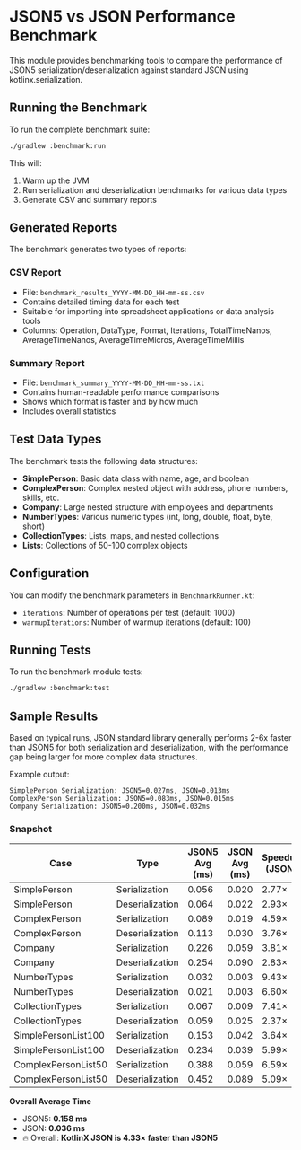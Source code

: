 # JSON5 vs JSON Performance Benchmark

This module provides benchmarking tools to compare the performance of JSON5 serialization/deserialization against standard JSON using kotlinx.serialization.

## Running the Benchmark

To run the complete benchmark suite:

```bash
./gradlew :benchmark:run
```

This will:
1. Warm up the JVM
2. Run serialization and deserialization benchmarks for various data types
3. Generate CSV and summary reports

## Generated Reports

The benchmark generates two types of reports:

### CSV Report
- File: `benchmark_results_YYYY-MM-DD_HH-mm-ss.csv`
- Contains detailed timing data for each test
- Suitable for importing into spreadsheet applications or data analysis tools
- Columns: Operation, DataType, Format, Iterations, TotalTimeNanos, AverageTimeNanos, AverageTimeMicros, AverageTimeMillis

### Summary Report
- File: `benchmark_summary_YYYY-MM-DD_HH-mm-ss.txt`
- Contains human-readable performance comparisons
- Shows which format is faster and by how much
- Includes overall statistics

## Test Data Types

The benchmark tests the following data structures:

- **SimplePerson**: Basic data class with name, age, and boolean
- **ComplexPerson**: Complex nested object with address, phone numbers, skills, etc.
- **Company**: Large nested structure with employees and departments
- **NumberTypes**: Various numeric types (int, long, double, float, byte, short)
- **CollectionTypes**: Lists, maps, and nested collections
- **Lists**: Collections of 50-100 complex objects

## Configuration

You can modify the benchmark parameters in `BenchmarkRunner.kt`:

- `iterations`: Number of operations per test (default: 1000)
- `warmupIterations`: Number of warmup iterations (default: 100)

## Running Tests

To run the benchmark module tests:

```bash
./gradlew :benchmark:test
```

## Sample Results

Based on typical runs, JSON standard library generally performs 2-6x faster than JSON5 for both serialization and deserialization, with the performance gap being larger for more complex data structures.

Example output:
```
SimplePerson Serialization: JSON5=0.027ms, JSON=0.013ms
ComplexPerson Serialization: JSON5=0.083ms, JSON=0.015ms  
Company Serialization: JSON5=0.200ms, JSON=0.032ms
```

### Snapshot

| Case                | Type            | JSON5 Avg (ms) | JSON Avg (ms) | Speedup (JSON) |
| ------------------- | --------------- | -------------- | ------------- | -------------- |
| SimplePerson        | Serialization   | 0.056          | 0.020         | 2.77×          |
| SimplePerson        | Deserialization | 0.064          | 0.022         | 2.93×          |
| ComplexPerson       | Serialization   | 0.089          | 0.019         | 4.59×          |
| ComplexPerson       | Deserialization | 0.113          | 0.030         | 3.76×          |
| Company             | Serialization   | 0.226          | 0.059         | 3.81×          |
| Company             | Deserialization | 0.254          | 0.090         | 2.83×          |
| NumberTypes         | Serialization   | 0.032          | 0.003         | 9.43×          |
| NumberTypes         | Deserialization | 0.021          | 0.003         | 6.60×          |
| CollectionTypes     | Serialization   | 0.067          | 0.009         | 7.41×          |
| CollectionTypes     | Deserialization | 0.059          | 0.025         | 2.37×          |
| SimplePersonList100 | Serialization   | 0.153          | 0.042         | 3.64×          |
| SimplePersonList100 | Deserialization | 0.234          | 0.039         | 5.99×          |
| ComplexPersonList50 | Serialization   | 0.388          | 0.059         | 6.59×          |
| ComplexPersonList50 | Deserialization | 0.452          | 0.089         | 5.09×          |

**Overall Average Time**

* JSON5: **0.158 ms**
* JSON: **0.036 ms**
* 🔥 Overall: **KotlinX JSON is 4.33× faster than JSON5**
